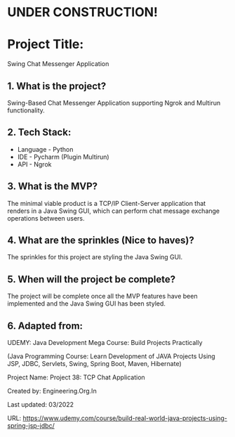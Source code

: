 # UNDER CONSTRUCTION!

# Project Title: 

Swing Chat Messenger Application

## 1. What is the project?

Swing-Based Chat Messenger Application supporting Ngrok and Multirun functionality.

## 2. Tech Stack:

* Language - Python
* IDE - Pycharm (Plugin Multirun)
* API - Ngrok 

## 3. What is the MVP?

The minimal viable product is a TCP/IP Client-Server application that renders in a Java Swing GUI, which can perform chat message exchange operations between users.

## 4. What are the sprinkles (Nice to haves)?

The sprinkles for this project are styling the Java Swing GUI.

## 5. When will the project be complete?

The project will be complete once all the MVP features have been implemented and the Java Swing GUI has been styled.

## 6. Adapted from:

UDEMY: Java Development Mega Course: Build Projects Practically

(Java Programming Course: Learn Development of JAVA Projects Using JSP, JDBC, Servlets, Swing, Spring Boot, Maven, Hibernate)

Project Name: Project 38: TCP Chat Application

Created by: Engineering.Org.In

Last updated: 03/2022

URL: https://www.udemy.com/course/build-real-world-java-projects-using-spring-jsp-jdbc/
